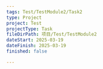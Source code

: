 ```yaml
---
tags: Test/TestModule2/Task2
type: Project
project: Test
projectType: Task
fileDirPath: 项目/Test/TestModule2
dateStart: 2025-03-19
dateFinish: 2025-03-19
finished: false

---
```






